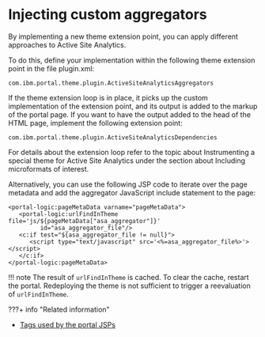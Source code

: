 # Injecting custom aggregators

By implementing a new theme extension point, you can apply different approaches to Active Site Analytics.

To do this, define your implementation within the following theme extension point in the file plugin.xml:

```
com.ibm.portal.theme.plugin.ActiveSiteAnalyticsAggregators
```

If the theme extension loop is in place, it picks up the custom implementation of the extension point, and its output is added to the markup of the portal page. If you want to have the output added to the head of the HTML page, implement the following extension point:

```
com.ibm.portal.theme.plugin.ActiveSiteAnalyticsDependencies
```

For details about the extension loop refer to the topic about Instrumenting a special theme for Active Site Analytics under the section about Including microformats of interest.

Alternatively, you can use the following JSP code to iterate over the page metadata and add the aggregator JavaScript include statement to the page:

```
<portal-logic:pageMetaData varname="pageMetaData">
   <portal-logic:urlFindInTheme file='js/${pageMetaData["asa_aggregator"]}' 
         id="asa_aggregator_file"/>
   <c:if test="${asa_aggregator_file != null}">
      <script type="text/javascript" src='<%=asa_aggregator_file%>'></script>
   </c:if>
</portal-logic:pageMetaData>
```

!!! note
   The result of `urlFindInTheme` is cached. To clear the cache, restart the portal. Redeploying the theme is not sufficient to trigger a reevaluation of `urlFindInTheme`.


???+ info "Related information"
   - [Tags used by the portal JSPs](../../../../../../../build_sites/themes_skins/customizing_theme/portal_jsp_tag/index.md)


